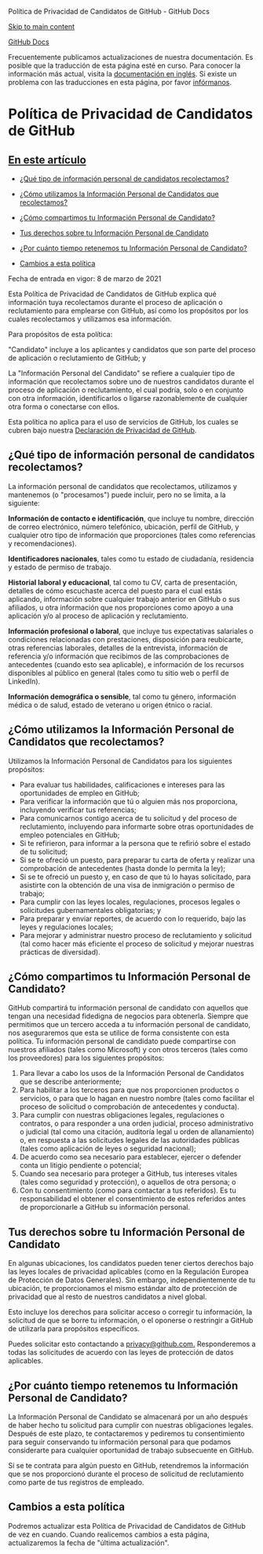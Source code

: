 Política de Privacidad de Candidatos de GitHub - GitHub Docs

[Skip to main content](#main-content)

[](/es)[GitHub Docs](/es)

Frecuentemente publicamos actualizaciones de nuestra documentación. Es posible que la traducción de esta página esté en curso. Para conocer la información más actual, visita la [documentación en inglés](/en). Si existe un problema con las traducciones en esta página, por favor [infórmanos](https://github.com/contact?form[subject]=translation%20issue%20on%20docs.github.com&form[comments]=).

Política de Privacidad de Candidatos de GitHub
==========

[En este artículo](/site-policy/privacy-policies/github-candidate-privacy-policy#in-this-article)
----------

* [¿Qué tipo de información personal de candidatos recolectamos?](#what-candidate-personal-information-do-we-collect)

* [¿Cómo utilizamos la Información Personal de Candidatos que recolectamos?](#how-do-we-use-the-candidate-personal-information-we-collect)

* [¿Cómo compartimos tu Información Personal de Candidato?](#how-do-we-share-your-candidate-personal-information)

* [Tus derechos sobre tu Información Personal de Candidato](#your-rights-to-your-candidate-personal-information)

* [¿Por cuánto tiempo retenemos tu Información Personal de Candidato?](#how-long-do-we-retain-your-candidate-personal-information)

* [Cambios a esta política](#changes-to-this-policy)

Fecha de entrada en vigor: 8 de marzo de 2021

Esta Política de Privacidad de Candidatos de GitHub explica qué información tuya recolectamos durante el proceso de aplicación o reclutamiento para emplearse con GitHub, así como los propósitos por los cuales recolectamos y utilizamos esa información.

Para propósitos de esta política:

"Candidato" incluye a los aplicantes y candidatos que son parte del proceso de aplicación o reclutamiento de GitHub; y

La "Información Personal del Candidato" se refiere a cualquier tipo de información que recolectamos sobre uno de nuestros candidatos durante el proceso de aplicación o reclutamiento, el cual podría, solo o en conjunto con otra información, identificarlos o ligarse razonablemente de cualquier otra forma o conectarse con ellos.

Esta política no aplica para el uso de servicios de GitHub, los cuales se cubren bajo nuestra [Declaración de Privacidad de GitHub](/es/github/site-policy/github-privacy-statement).

[](#what-candidate-personal-information-do-we-collect)¿Qué tipo de información personal de candidatos recolectamos?
----------

La información personal de candidatos que recolectamos, utilizamos y mantenemos (o "procesamos") puede incluir, pero no se limita, a la siguiente:

**Información de contacto e identificación**, que incluye tu nombre, dirección de correo electrónico, número telefónico, ubicación, perfil de GitHub, y cualquier otro tipo de información que proporciones (tales como referencias y recomendaciones).

**Identificadores nacionales**, tales como tu estado de ciudadanía, residencia y estado de permiso de trabajo.

**Historial laboral y educacional**, tal como tu CV, carta de presentación, detalles de cómo escuchaste acerca del puesto para el cual estás aplicando, información sobre cualquier trabajo anterior en GitHub o sus afiliados, u otra información que nos proporciones como apoyo a una aplicación y/o al proceso de aplicación y reclutamiento.

**Información profesional o laboral**, que incluye tus expectativas salariales o condiciones relacionadas con prestaciones, disposición para reubicarte, otras referencias laborales, detalles de la entrevista, información de referencia y/o información que recibimos de las comprobaciones de antecedentes (cuando esto sea aplicable), e información de los recursos disponibles al público en general (tales como tu sitio web o perfil de LinkedIn).

**Información demográfica o sensible**, tal como tu género, información médica o de salud, estado de veterano u origen étnico o racial.

[](#how-do-we-use-the-candidate-personal-information-we-collect)¿Cómo utilizamos la Información Personal de Candidatos que recolectamos?
----------

Utilizamos la Información Personal de Candidatos para los siguientes propósitos:

* Para evaluar tus habilidades, calificaciones e intereses para las oportunidades de empleo en GitHub;
* Para verificar la información que tú o alguien más nos proporciona, incluyendo verificar tus referencias;
* Para comunicarnos contigo acerca de tu solicitud y del proceso de reclutamiento, incluyendo para informarte sobre otras oportunidades de empleo potenciales en GitHub;
* Si te refirieron, para informar a la persona que te refirió sobre el estado de tu solicitud;
* Si se te ofreció un puesto, para preparar tu carta de oferta y realizar una comprobación de antecedentes (hasta donde lo permita la ley);
* Si se te ofreció un puesto y, en caso de que tú lo hayas solicitado, para asistirte con la obtención de una visa de inmigración o permiso de trabajo;
* Para cumplir con las leyes locales, regulaciones, procesos legales o solicitudes gubernamentales obligatorias; y
* Para preparar y enviar reportes, de acuerdo con lo requerido, bajo las leyes y regulaciones locales;
* Para mejorar y administrar nuestro proceso de reclutamiento y solicitud (tal como hacer más eficiente el proceso de solicitud y mejorar nuestras prácticas de diversidad).

[](#how-do-we-share-your-candidate-personal-information)¿Cómo compartimos tu Información Personal de Candidato?
----------

GitHub compartirá tu información personal de candidato con aquellos que tengan una necesidad fidedigna de negocios para obtenerla. Siempre que permitimos que un tercero acceda a tu información personal de candidato, nos aseguraremos que esta se utilice de forma consistente con esta política. Tu información personal de candidato puede compartirse con nuestros afiliados (tales como Microsoft) y con otros terceros (tales como los proveedores) para los siguientes propósitos:

1. Para llevar a cabo los usos de la Información Personal de Candidatos que se describe anteriormente;
2. Para habilitar a los terceros para que nos proporcionen productos o servicios, o para que lo hagan en nuestro nombre (tales como facilitar el proceso de solicitud o comprobación de antecedentes y conducta).
3. Para cumplir con nuestras obligaciones legales, regulaciones o contratos, o para responder a una orden judicial, proceso administrativo o judicial (tal como una citación, auditoría legal u orden de allanamiento) o, en respuesta a las solicitudes legales de las autoridades públicas (tales como aplicación de leyes o seguridad nacional);
4. De acuerdo como sea necesario para establecer, ejercer o defender conta un litigio pendiente o potencial;
5. Cuando sea necesario para proteger a GitHub, tus intereses vitales (tales como seguridad y protección), o aquellos de otra persona; o
6. Con tu consentimiento (como para contactar a tus referidos). Es tu responsabilidad el obtener el consentimiento de estos referidos antes de proporcionarle a GitHub su información personal.

[](#your-rights-to-your-candidate-personal-information)Tus derechos sobre tu Información Personal de Candidato
----------

En algunas ubicaciones, los candidatos pueden tener ciertos derechos bajo las leyes locales de privacidad aplicables (como en la Regulación Europea de Protección de Datos Generales). Sin embargo, independientemente de tu ubicación, te proporcionamos el mismo estándar alto de protección de privacidad que al resto de nuestros candidatos a nivel global.

Esto incluye los derechos para solicitar acceso o corregir tu información, la solicitud de que se borre tu información, o el oponerse o restringir a GitHub de utilizarla para propósitos específicos.

Puedes solicitar esto contactando a [privacy@github.com.](mailto:privacy@github.com.) Responderemos a todas las solicitudes de acuerdo con las leyes de protección de datos aplicables.

[](#how-long-do-we-retain-your-candidate-personal-information)¿Por cuánto tiempo retenemos tu Información Personal de Candidato?
----------

La Información Personal de Candidato se almacenará por un año después de haber hecho tu solicitud para cumplir con nuestras obligaciones legales. Después de este plazo, te contactaremos y pediremos tu consentimiento para seguir conservando tu información personal para que podamos considerarte para cualquier oportunidad de trabajo subsecuente en GitHub.

Si se te contrata para algún puesto en GitHub, retendremos la información que se nos proporcionó durante el proceso de solicitud de reclutamiento como parte de tus registros de empleado.

[](#changes-to-this-policy)Cambios a esta política
----------

Podremos actualizar esta Política de Privacidad de Candidatos de GitHub de vez en cuando. Cuando realicemos cambios a esta página, actualizaremos la fecha de "última actualización".

